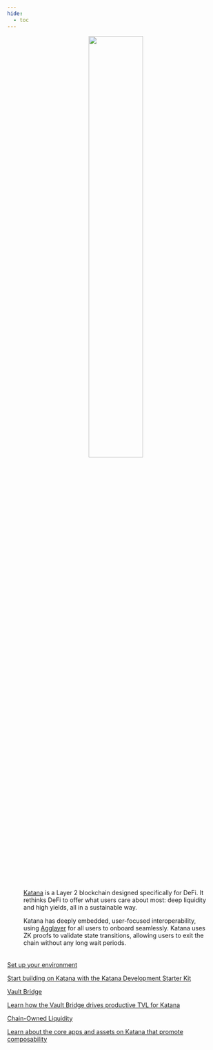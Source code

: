 ```yaml
---
hide:
  - toc
---
```


<style>
   .md-content h1:first-of-type {
      display: none;
   }
</style>

<style>
   .git-revision-date-localized-plugin, .md-source-file, .md-content__button.md-icon {
      display: none;
   }
</style>

<div class="section-wrapper product-section-head" style="text-align: center;">
   <div class="hero-image">
      <img src="/img/katana/katana-hero.svg" loading="lazy" class="hero-image" style="width: 50%; display: block; margin: 0 auto; padding-bottom: 0; margin-bottom: -10px;">
   </div>
</div>

<div class="mascot-container">
</div>
<div class="hero-left" style="max-width: 85%; margin: 0 auto; padding: 20px; text-align: left;">
   <p class="hero-subtext"><a href="https://katana.network/">Katana</a> is a Layer 2 blockchain designed specifically for DeFi. It rethinks DeFi to offer what users care about most: deep liquidity and high yields, all in a sustainable way.</p>
   <p class="hero-subtext">Katana has deeply embedded, user-focused interoperability, using <a href="https://agglayer.dev/">Agglayer</a> for all users to onboard seamlessly. Katana uses ZK proofs to validate state transitions, allowing users to exit the chain without any long wait periods.</p>
</p>
</div>

<div class="grid-container">
   <div class="grid-item">
    <a href="/katana/get-started/set-up-your-environment/">
        <div class="product-list-item-header">
            <div class="feature-card-heading">Set up your environment</div>
        </div>
        <p class="feature-paragraph">Start building on Katana with the Katana Development Starter Kit</p>
    </a>
</div>
<div class="grid-item">
    <a href="/katana/core-concepts/vault-bridge/">
        <div class="product-list-item-header">
            <div class="feature-card-heading">Vault Bridge</div>
        </div>
        <p class="feature-paragraph">Learn how the Vault Bridge drives productive TVL for Katana</p>
    </a>
</div>
<div class="grid-item">
    <a href="/katana/core-concepts/chain-owned-liquidity/">
        <div class="product-list-item-header">
            <div class="feature-card-heading">Chain-Owned Liquidity</div>
        </div>
        <p class="feature-paragraph">Learn about the core apps and assets on Katana that promote composability</p>
    </a>
</div>
</div>

